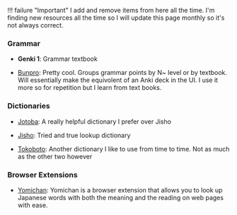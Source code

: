 !!! failure "Important"
    I add and remove items from here all the time. I'm finding new resources all the time so I will update this page monthly so it's not always correct.


### Grammar

- **Genki 1**: Grammar textbook

- [Bunpro](https://bunpro.jp/grammar_points): Pretty cool. Groups grammar points by N~ level or by textbook. Will essentially make the equivolent of an Anki deck in the UI. I use it more so for repetition but I learn from text books.

### Dictionaries

- [Jotoba](https://jotoba.de/): A really helpful dictionary I prefer over Jisho

- [Jisho](https://jisho.org/): Tried and true lookup dictionary

- [Tokoboto](https://takoboto.jp/): Another dictionary I like to use from time to time. Not as much as the other two however

### Browser Extensions

- [Yomichan](https://foosoft.net/projects/yomichan/): Yomichan is a browser extension that allows you to look up Japanese words with both the meaning and the reading on web pages with ease.